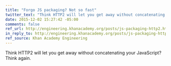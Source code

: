 ```yaml
---
title: "Forgo JS packaging? Not so fast"
twitter_text: "Think HTTP2 will let you get away without concatenating your JavaScript? Think again."
date: 2015-12-02 15:27:42 -05:00
comments: false
ref_url: http://engineering.khanacademy.org/posts/js-packaging-http2.htm
in_reply_to: http://engineering.khanacademy.org/posts/js-packaging-http2.htm
ref_source: Khan Academy Engineering
---
```


Think HTTP2 will let you get away without concatenating your JavaScript? Think again.